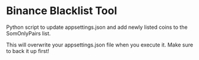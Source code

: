 # Binance Blacklist Tool

Python script to update appsettings.json and add newly listed coins to the SomOnlyPairs list.

This will overwrite your appsettings.json file when you execute it.  Make sure to back it up first!
